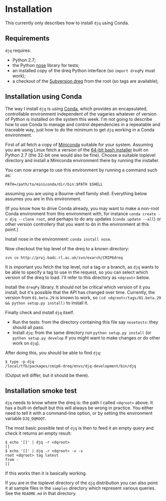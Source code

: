 # Installation
This currently only describes how to install `djq` using Conda.

## Requirements
`djq` requires:

* Python 2.7;
* the Python [nose](https://pypi.python.org/pypi/nose) library for
  tests;
* an installed copy of the dreq Python interface (so `import dreqPy`
  must work);
* a checkout of the [Subversion
  dreq](http://proj.badc.rl.ac.uk/svn/exarch/CMIP6dreq/) from the root
  (so tags are available);

## Installation using Conda
The way I install `djq` is using [Conda](http://conda.pydata.org/),
which provides an encapsulated, controllable environment independent
of the vagaries whatever of version of Python is installed on the
system this week.  I'm not going to describe how to use Conda to
manage and control dependencies in a repeatable and traceable way,
just how to do the minimum to get `djq` working in a Conda
environment.

First of all fetch a copy of
[Miniconda](http://conda.pydata.org/miniconda.html) suitable for your
system.  Assuming you are using Linux fetch a version of the [64-bit
bash
installer](https://repo.continuum.io/miniconda/Miniconda2-latest-Linux-x86_64.sh)
built on Python 2.7 (the 32-bit one would also be fine).  Choose a
suitable toplevel directory and install a Miniconda environment there
by running the installer.

You can now arrange to use this environment by running a command such
as:

```
PATH=/path/to/miniconda/dir/bin:$PATH $SHELL
```

assuming you are using a Bourne-shell family shell.  Everything below
assumes you are in this environment.

(If you know how to drive Conda already, you may want to make a
non-root Conda environment from this environment with, for instance
`conda create -n djq --clone root`, and perhaps to do any updates
(`conda update --all`) or other version controllery that you want to
do in the environment at this point.)

Install nose in the environment: `conda install nose`.

Now checkout the top level of the dreq to a known directory:

```
svn co http://proj.badc.rl.ac.uk/svn/exarch/CMIP6dreq
```

It is important you fetch the top level, *not* a tag or a branch, as
`djq` wants to be able to specify a tag to use in the request, so you
can select which version of the dreq to load.  I'll refer to this
directory as `<dqroot>` below.

Install the `dreqPy` library.  It should not be critical which version
of it you install, but it's possible that the API has changed over
time.  Currently, the version from `01.beta.29` is known to work, so
`(cd <dqroot>/tags/01.beta.29 && python setup.py install)` to install
it.

Finally check and install `djq` itself.

* Run the tests: from the directory containing this file say
  `nosetests`: they should all pass.
* Install `djq`: from the same directory run `python setup.py install`
  (or `python setup.py develop` if you might want to make changes or
  do other work on `djq`).

After doing this, you should be able to find `djq`:

```
$ type -p djq
/local/tfb/packages/cmip6-dreq/envs/djq-development/bin/djq
```

(Output will differ, but it should be there).

## Installation smoke test
`djq` needs to know where the dreq is: the path I called `<dqroot>`
above.  It has a built-in default but this will always be wrong in
practice.  You either need to tell it with a command-line option, or
by setting the environment variable `DJQ_DQROOT`.

The most basic possible test of `djq` is then to feed it an empty
query and check it returns an empty result:

```
$ echo '[]' | djq -r <dqroot>
[]
$ echo '[]' | djq -r <dqroot> -v -v
root <dqroot> tag latest
from -
[]
```

If this works then it is basically working.

If you are in the toplevel directory of the `djq` distribution you can
also point it at sample files in the `samples` directory which
represent various queries.  See the `README.md` in that directory.